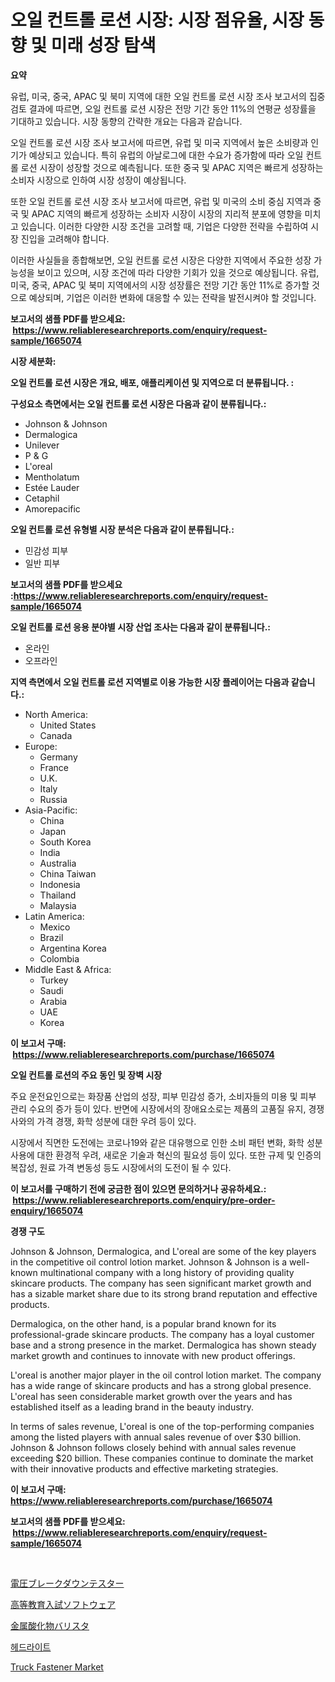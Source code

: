 <p><h1>오일 컨트롤 로션 시장: 시장 점유율, 시장 동향 및 미래 성장 탐색</h1></p><p><strong>요약</strong></p>
<p><p>유럽, 미국, 중국, APAC 및 북미 지역에 대한 오일 컨트롤 로션 시장 조사 보고서의 집중 검토 결과에 따르면, 오일 컨트롤 로션 시장은 전망 기간 동안 11%의 연평균 성장률을 기대하고 있습니다. 시장 동향의 간략한 개요는 다음과 같습니다.</p><p>오일 컨트롤 로션 시장 조사 보고서에 따르면, 유럽 및 미국 지역에서 높은 소비량과 인기가 예상되고 있습니다. 특히 유럽의 아날로그에 대한 수요가 증가함에 따라 오일 컨트롤 로션 시장이 성장할 것으로 예측됩니다. 또한 중국 및 APAC 지역은 빠르게 성장하는 소비자 시장으로 인하여 시장 성장이 예상됩니다.</p><p>또한 오일 컨트롤 로션 시장 조사 보고서에 따르면, 유럽 및 미국의 소비 중심 지역과 중국 및 APAC 지역의 빠르게 성장하는 소비자 시장이 시장의 지리적 분포에 영향을 미치고 있습니다. 이러한 다양한 시장 조건을 고려할 때, 기업은 다양한 전략을 수립하여 시장 진입을 고려해야 합니다.</p><p>이러한 사실들을 종합해보면, 오일 컨트롤 로션 시장은 다양한 지역에서 주요한 성장 가능성을 보이고 있으며, 시장 조건에 따라 다양한 기회가 있을 것으로 예상됩니다. 유럽, 미국, 중국, APAC 및 북미 지역에서의 시장 성장률은 전망 기간 동안 11%로 증가할 것으로 예상되며, 기업은 이러한 변화에 대응할 수 있는 전략을 발전시켜야 할 것입니다.</p></p>
<p><strong>보고서의 샘플 PDF를 받으세요: &nbsp;<a href="https://www.reliableresearchreports.com/enquiry/request-sample/1665074">https://www.reliableresearchreports.com/enquiry/request-sample/1665074</a></strong></p>
<p><strong>시장 세분화:</strong></p>
<p><strong> 오일 컨트롤 로션 시장은 개요, 배포, 애플리케이션 및 지역으로 더 분류됩니다. :</strong></p>
<p><strong>구성요소 측면에서는 오일 컨트롤 로션 시장은 다음과 같이 분류됩니다.:</strong></p>
<p><ul><li>Johnson & Johnson</li><li>Dermalogica</li><li>Unilever</li><li>P & G</li><li>L'oreal</li><li>Mentholatum</li><li>Estée Lauder</li><li>Cetaphil</li><li>Amorepacific</li></ul></p>
<p><strong> 오일 컨트롤 로션 유형별 시장 분석은 다음과 같이 분류됩니다.:</strong></p>
<p><ul><li>민감성 피부</li><li>일반 피부</li></ul></p>
<p><strong>보고서의 샘플 PDF를 받으세요 :<a href="https://www.reliableresearchreports.com/enquiry/request-sample/1665074">https://www.reliableresearchreports.com/enquiry/request-sample/1665074</a></strong></p>
<p><strong> 오일 컨트롤 로션 응용 분야별 시장 산업 조사는 다음과 같이 분류됩니다.:</strong></p>
<p><ul><li>온라인</li><li>오프라인</li></ul></p>
<p><strong>지역 측면에서 오일 컨트롤 로션 지역별로 이용 가능한 시장 플레이어는 다음과 같습니다.:</strong></p>
<p><ul>
    <li>
        North America:
        <ul>
            <li>United States</li>
            <li>Canada</li>
        </ul>
    </li>
    <li>
        Europe:
        <ul>
            <li>Germany</li>
            <li>France</li>
            <li>U.K.</li>
            <li>Italy</li>
            <li>Russia</li>
        </ul>
    </li>
    <li>
        Asia-Pacific:
        <ul>
            <li>China</li>
            <li>Japan</li>
            <li>South Korea</li>
            <li>India</li>
            <li>Australia</li>
            <li>China Taiwan</li>
            <li>Indonesia</li>
            <li>Thailand</li>
            <li>Malaysia</li>
        </ul>
    </li>
    <li>
        Latin America:
        <ul>
            <li>Mexico</li>
            <li>Brazil</li>
            <li>Argentina Korea</li>
            <li>Colombia</li>
        </ul>
    </li>
    <li>
        Middle East & Africa:
        <ul>
            <li>Turkey</li>
            <li>Saudi</li>
            <li>Arabia</li>
            <li>UAE</li>
            <li>Korea</li>
        </ul>
    </li>
    </ul></p>
<p><strong>이 보고서 구매: &nbsp;<a href="https://www.reliableresearchreports.com/purchase/1665074">https://www.reliableresearchreports.com/purchase/1665074</a></strong></p>
<p><strong>오일 컨트롤 로션의 주요 동인 및 장벽 시장</strong></p>
<p><p>주요 운전요인으로는 화장품 산업의 성장, 피부 민감성 증가, 소비자들의 미용 및 피부 관리 수요의 증가 등이 있다. 반면에 시장에서의 장애요소로는 제품의 고품질 유지, 경쟁사와의 가격 경쟁, 화학 성분에 대한 우려 등이 있다.</p><p>시장에서 직면한 도전에는 코로나19와 같은 대유행으로 인한 소비 패턴 변화, 화학 성분 사용에 대한 환경적 우려, 새로운 기술과 혁신의 필요성 등이 있다. 또한 규제 및 인증의 복잡성, 원료 가격 변동성 등도 시장에서의 도전이 될 수 있다.</p></p>
<p><strong>이 보고서를 구매하기 전에 궁금한 점이 있으면 문의하거나 공유하세요.: &nbsp;<a href="https://www.reliableresearchreports.com/enquiry/pre-order-enquiry/1665074">https://www.reliableresearchreports.com/enquiry/pre-order-enquiry/1665074</a></strong></p>
<p><strong>경쟁 구도</strong></p>
<p><p>Johnson & Johnson, Dermalogica, and L'oreal are some of the key players in the competitive oil control lotion market. Johnson & Johnson is a well-known multinational company with a long history of providing quality skincare products. The company has seen significant market growth and has a sizable market share due to its strong brand reputation and effective products.</p><p>Dermalogica, on the other hand, is a popular brand known for its professional-grade skincare products. The company has a loyal customer base and a strong presence in the market. Dermalogica has shown steady market growth and continues to innovate with new product offerings.</p><p>L'oreal is another major player in the oil control lotion market. The company has a wide range of skincare products and has a strong global presence. L'oreal has seen considerable market growth over the years and has established itself as a leading brand in the beauty industry.</p><p>In terms of sales revenue, L'oreal is one of the top-performing companies among the listed players with annual sales revenue of over $30 billion. Johnson & Johnson follows closely behind with annual sales revenue exceeding $20 billion. These companies continue to dominate the market with their innovative products and effective marketing strategies.</p></p>
<p><strong>이 보고서 구매: &nbsp; <a href="https://www.reliableresearchreports.com/purchase/1665074">https://www.reliableresearchreports.com/purchase/1665074</a></strong></p>
<p><strong>보고서의 샘플 PDF를 받으세요: &nbsp;<a href="https://www.reliableresearchreports.com/enquiry/request-sample/1665074">https://www.reliableresearchreports.com/enquiry/request-sample/1665074</a></strong><strong></strong></p>
<p>&nbsp;</p>
<p><p><a href="https://medium.com/@karinaokon69/%E9%9B%BB%E5%9C%A7%E3%83%96%E3%83%AC%E3%82%A4%E3%82%AF%E3%83%80%E3%82%A6%E3%83%B3%E3%83%86%E3%82%B9%E3%82%BF%E3%83%BC%E5%B8%82%E5%A0%B4%E3%81%AF-%E5%B8%82%E5%A0%B4%E3%82%B7%E3%82%A7%E3%82%A2-%E3%82%B5%E3%82%A4%E3%82%BA-2031%E5%B9%B4%E3%81%BE%E3%81%A7%E3%81%AE%E4%BA%88%E6%B8%AC%E3%81%AB%E7%84%A6%E7%82%B9%E3%82%92%E5%BD%93%E3%81%A6%E3%81%A6%E3%81%84%E3%81%BE%E3%81%99-f0482c55d502">電圧ブレークダウンテスター</a></p><p><a href="https://medium.com/@eugenethompson65/%E9%AB%98%E7%AD%89%E6%95%99%E8%82%B2%E5%85%A5%E5%AD%A6%E3%82%BD%E3%83%95%E3%83%88%E3%82%A6%E3%82%A7%E3%82%A2%E5%B8%82%E5%A0%B4-%E5%B8%82%E5%A0%B4%E3%82%B7%E3%82%A7%E3%82%A2-%E5%B8%82%E5%A0%B4%E3%83%88%E3%83%AC%E3%83%B3%E3%83%89-%E5%B0%86%E6%9D%A5%E3%81%AE%E6%88%90%E9%95%B7%E3%82%92%E6%8E%A2%E3%82%8B-adadca1720bc">高等教育入試ソフトウェア</a></p><p><a href="https://github.com/DonaldShaw1965/Market-Research-Report-List-1/blob/main/633064415833.md">金属酸化物バリスタ</a></p><p><a href="https://github.com/vs019sa3m8x/Market-Research-Report-List-1/blob/main/357726114530.md">헤드라이트</a></p><p><a href="https://issuu.com/reportprime-2/docs/truck-fastener-market-size-2030.pptx">Truck Fastener Market</a></p></p>